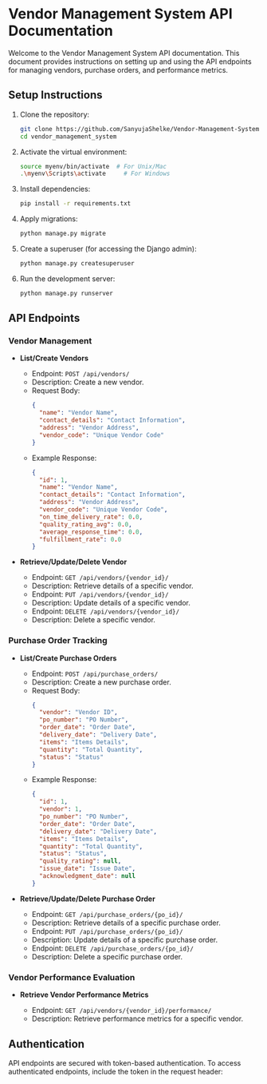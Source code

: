 # Vendor Management System API Documentation

Welcome to the Vendor Management System API documentation. This document provides instructions on setting up and using the API endpoints for managing vendors, purchase orders, and performance metrics.

## Setup Instructions

1. Clone the repository:

    ```bash
    git clone https://github.com/SanyujaShelke/Vendor-Management-System.git
    cd vendor_management_system
    ```

2. Activate the virtual environment:

    ```bash
    source myenv/bin/activate  # For Unix/Mac
    .\myenv\Scripts\activate     # For Windows
    ```

3. Install dependencies:

    ```bash
    pip install -r requirements.txt
    ```

4. Apply migrations:

    ```bash
    python manage.py migrate
    ```

5. Create a superuser (for accessing the Django admin):

    ```bash
    python manage.py createsuperuser
    ```

6. Run the development server:

    ```bash
    python manage.py runserver
    ``` 

## API Endpoints

### Vendor Management

- **List/Create Vendors**

  - Endpoint: `POST /api/vendors/`
  - Description: Create a new vendor.
  - Request Body:
    ```json
    {
      "name": "Vendor Name",
      "contact_details": "Contact Information",
      "address": "Vendor Address",
      "vendor_code": "Unique Vendor Code"
    }
    ```
  - Example Response:
    ```json
    {
      "id": 1,
      "name": "Vendor Name",
      "contact_details": "Contact Information",
      "address": "Vendor Address",
      "vendor_code": "Unique Vendor Code",
      "on_time_delivery_rate": 0.0,
      "quality_rating_avg": 0.0,
      "average_response_time": 0.0,
      "fulfillment_rate": 0.0
    }
    ```

- **Retrieve/Update/Delete Vendor**

  - Endpoint: `GET /api/vendors/{vendor_id}/`
  - Description: Retrieve details of a specific vendor.
  - Endpoint: `PUT /api/vendors/{vendor_id}/`
  - Description: Update details of a specific vendor.
  - Endpoint: `DELETE /api/vendors/{vendor_id}/`
  - Description: Delete a specific vendor.

### Purchase Order Tracking

- **List/Create Purchase Orders**

  - Endpoint: `POST /api/purchase_orders/`
  - Description: Create a new purchase order.
  - Request Body:
    ```json
    {
      "vendor": "Vendor ID",
      "po_number": "PO Number",
      "order_date": "Order Date",
      "delivery_date": "Delivery Date",
      "items": "Items Details",
      "quantity": "Total Quantity",
      "status": "Status"
    }
    ```
  - Example Response:
    ```json
    {
      "id": 1,
      "vendor": 1,
      "po_number": "PO Number",
      "order_date": "Order Date",
      "delivery_date": "Delivery Date",
      "items": "Items Details",
      "quantity": "Total Quantity",
      "status": "Status",
      "quality_rating": null,
      "issue_date": "Issue Date",
      "acknowledgment_date": null
    }
    ```

- **Retrieve/Update/Delete Purchase Order**

  - Endpoint: `GET /api/purchase_orders/{po_id}/`
  - Description: Retrieve details of a specific purchase order.
  - Endpoint: `PUT /api/purchase_orders/{po_id}/`
  - Description: Update details of a specific purchase order.
  - Endpoint: `DELETE /api/purchase_orders/{po_id}/`
  - Description: Delete a specific purchase order.

### Vendor Performance Evaluation

- **Retrieve Vendor Performance Metrics**

  - Endpoint: `GET /api/vendors/{vendor_id}/performance/`
  - Description: Retrieve performance metrics for a specific vendor.

## Authentication

API endpoints are secured with token-based authentication. To access authenticated endpoints, include the token in the request header:

